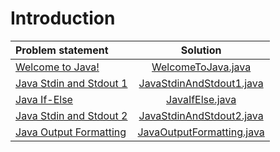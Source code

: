 # Introduction

|      Problem statement      |           Solution            |
|:----------------------------|:-----------------------------:|
| [Welcome to Java!][]        | [WelcomeToJava.java][]        |
| [Java Stdin and Stdout 1][] | [JavaStdinAndStdout1.java][]  |
| [Java If-Else][]            | [JavaIfElse.java][]           |
| [Java Stdin and Stdout 2][] | [JavaStdinAndStdout2.java][]  |
| [Java Output Formatting][]  | [JavaOutputFormatting.java][] |

[Welcome to Java!]:        https://www.hackerrank.com/challenges/welcome-to-java
[Java Stdin and Stdout 1]: https://www.hackerrank.com/challenges/java-stdin-and-stdout-1
[Java If-Else]:            https://www.hackerrank.com/challenges/java-if-else
[Java Stdin and Stdout 2]: https://www.hackerrank.com/challenges/java-stdin-stdout
[Java Output Formatting]:  https://www.hackerrank.com/challenges/java-output-formatting

[WelcomeToJava.java]:        WelcomeToJava.java
[JavaStdinAndStdout1.java]:  JavaStdingAndStdout1.java
[JavaIfElse.java]:           JavaIfElse.java
[JavaStdinAndStdout2.java]:  JavaStdinAndStdout2.java
[JavaOutputFormatting.java]: JavaOutputFormatting.java
